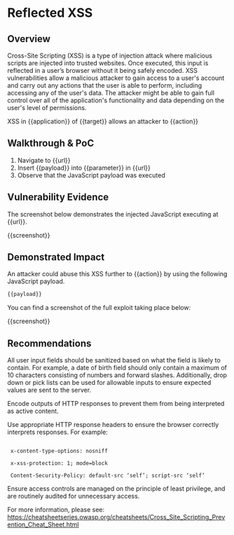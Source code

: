 # Reflected XSS

## Overview

<!--
Provide a 1-2 sentence description - see http://cveproject.github.io/docs/content/key-details-phrasing.pdf for tips

This format is a good guide:
[VULNTYPE] in [COMPONENT] in [APPLICATION] allows [ATTACKER] to [IMPACT] via [VECTOR]
-->

Cross-Site Scripting (XSS) is a type of injection attack where malicious scripts are injected into trusted websites. Once executed, this input is reflected in a user’s browser without it being safely encoded. XSS vulnerabilities allow a malicious attacker to gain access to a user's account and carry out any actions that the user is able to perform, including accessing any of the user's data. The attacker might be able to gain full control over all of the application's functionality and data depending on the user's level of permissions.

XSS in {{application}} of {{target}} allows an attacker to {{action}}

## Walkthrough & PoC

<!--
Provide a step-by-step walkthrough on how to access the vulnerable injection point, and how to exploit the vulnerability.
Adding a dot-pointed walkthrough with relevant screenshots will speed triage time and result in faster rewards!
-->

1. Navigate to {{url}}
1. Insert {{payload}} into {{parameter}} in {{url}}
1. Observe that the JavaScript payload was executed

## Vulnerability Evidence

<!--
Your submission MUST include evidence of the vulnerability and not be theoretical in nature.

For an XSS vulnerability, please include a simple URL or HTML payload that can be executed to easily demonstrate and reproduce the issue.
-->

The screenshot below demonstrates the injected JavaScript executing at {{url}}.

{{screenshot}}

## Demonstrated Impact

<!--
Attempt to escalate the XSS to perform additional actions (such as an account takeover or CSRF bypass to perform a sensitive action). If this is possible, provide a full proof-of-concept here.
-->

An attacker could abuse this XSS further to {{action}} by using the following JavaScript payload.


```javascript
{{payload}}
```

You can find a screenshot of the full exploit taking place below:

{{screenshot}}

## Recommendations
All user input fields should be sanitized based on what the field is likely to contain. For example, a date of birth field should only contain a maximum of 10 characters consisting of numbers and forward slashes. Additionally, drop down or pick lists can be used for allowable inputs to ensure expected values are sent to the server.

Encode outputs of HTTP responses to prevent them from being interpreted as active content.

Use appropriate HTTP response headers to ensure the browser correctly interprets responses. For example: 

```

 x-content-type-options: nosniff 

 x-xss-protection: 1; mode=block 

 Content-Security-Policy: default-src ‘self’; script-src ‘self’

```

Ensure access controls are managed on the principle of least privilege, and are routinely audited for unnecessary access.

For more information, please see:
https://cheatsheetseries.owasp.org/cheatsheets/Cross_Site_Scripting_Prevention_Cheat_Sheet.html



